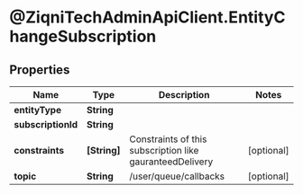 # @ZiqniTechAdminApiClient.EntityChangeSubscription

## Properties

Name | Type | Description | Notes
------------ | ------------- | ------------- | -------------
**entityType** | **String** |  | 
**subscriptionId** | **String** |  | 
**constraints** | **[String]** | Constraints of this subscription like gauranteedDelivery | [optional] 
**topic** | **String** | /user/queue/callbacks | [optional] 


